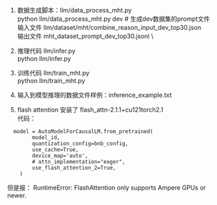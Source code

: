 1. 数据生成脚本：llm/data_process_mht.py \
python llm/data_process_mht.py dev # 生成dev数据集的prompt文件 \
输入文件 llm/dataset/mht/combine_reason_input_dev_top30.json \
输出文件 mht_dataset_prompt_dev_top30.jsonl \

2. 推理代码 llm/infer.py \
python llm/infer.py

3. 训练代码 llm/train_mht.py \
python llm/train_mht.py

4. 输入到模型推理的数据文件样例：inference_example.txt

5. flash attention 安装了 flash_attn-2.1.1+cu121torch2.1 \
代码：
```code
  model = AutoModelForCausalLM.from_pretrained(
        model_id,
        quantization_config=bnb_config,
        use_cache=True,
        device_map='auto',
        # attn_implementation="eager",
        use_flash_attention_2=True,
    )
```
但是报：
RuntimeError: FlashAttention only supports Ampere GPUs or newer.